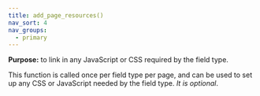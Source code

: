 ```yaml
---
title: add_page_resources()
nav_sort: 4
nav_groups:
  - primary
---
```


**Purpose:** to link in any JavaScript or CSS required by the field
type.

This function is called once per field type per page, and can be used to
set up any CSS or JavaScript needed by the field type. _It is optional_.